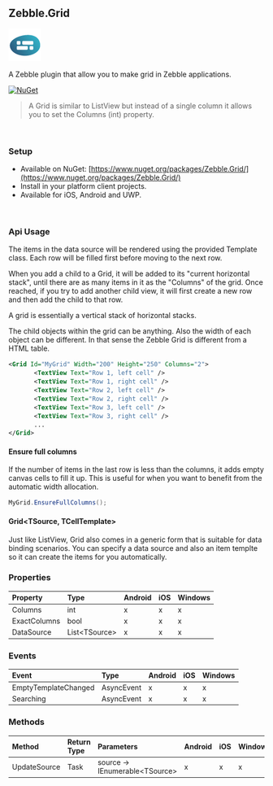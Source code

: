 [logo]: https://raw.githubusercontent.com/Geeksltd/Zebble.Grid/master/Shared/NuGet/Icon.png "Zebble.Grid"


## Zebble.Grid

![logo]

A Zebble plugin that allow you to make grid in Zebble applications.


[![NuGet](https://img.shields.io/nuget/v/Zebble.Grid.svg?label=NuGet)](https://www.nuget.org/packages/Zebble.Grid/)

> A Grid is similar to ListView but instead of a single column it allows you to set the Columns (int) property.

<br>


### Setup
* Available on NuGet: [https://www.nuget.org/packages/Zebble.Grid/](https://www.nuget.org/packages/Zebble.Grid/)
* Install in your platform client projects.
* Available for iOS, Android and UWP.
<br>


### Api Usage

The items in the data source will be rendered using the provided Template class. Each row will be filled first before moving to the next row.

When you add a child to a Grid, it will be added to its "current horizontal stack", until there are as many items in it as the "Columns" of the grid. Once reached, if you try to add another child view, it will first create a new row and then add the child to that row.

A grid is essentially a vertical stack of horizontal stacks.

The child objects within the grid can be anything. Also the width of each object can be different. In that sense the Zebble Grid is different from a HTML table.

```xml
<Grid Id="MyGrid" Width="200" Height="250" Columns="2">
       <TextView Text="Row 1, left cell" />
       <TextView Text="Row 1, right cell" />
       <TextView Text="Row 2, left cell" />
       <TextView Text="Row 2, right cell" />
       <TextView Text="Row 3, left cell" />
       <TextView Text="Row 3, right cell" />
       ...
</Grid>
```

#### Ensure full columns
If the number of items in the last row is less than the columns, it adds empty canvas cells to fill it up. This is useful for when you want to benefit from the automatic width allocation.
```csharp
MyGrid.EnsureFullColumns();
```
#### Grid<TSource, TCellTemplate>
Just like ListView, Grid also comes in a generic form that is suitable for data binding scenarios. You can specify a data source and also an item templte so it can create the items for you automatically.

### Properties
| Property     | Type         | Android | iOS | Windows |
| :----------- | :----------- | :------ | :-- | :------ |
| Columns            | int           | x       | x   | x       |
| ExactColumns            | bool           | x       | x   | x       |
| DataSource | List<TSource&gt;           | x       | x   | x       |

### Events
| Event             | Type                                          | Android | iOS | Windows |
| :-----------      | :-----------                                  | :------ | :-- | :------ |
| EmptyTemplateChanged               | AsyncEvent    | x       | x   | x       |
| Searching              | AsyncEvent    | x       | x   | x       |

### Methods
| Method       | Return Type  | Parameters                          | Android | iOS | Windows |
| :----------- | :----------- | :-----------                        | :------ | :-- | :------ |
| UpdateSource         | Task| source -> IEnumerable<TSource&gt; | x       | x   | x       |